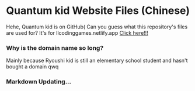 # Quantum kid Website Files (Chinese)
Hehe, Quantum kid is on GitHub(
Can you guess what this repository's files are used for?
It's for llcodinggames.netlify.app
[Click here!!!](https://llcodinggames.netlify.app/)
### Why is the domain name so long?
Mainly because Ryoushi kid is still an elementary school student and hasn't bought a domain qwq
### Markdown Updating...


